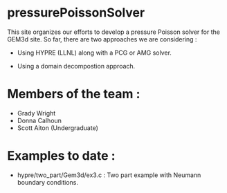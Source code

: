 # pressurePoissonSolver

This site organizes our efforts to develop a pressure Poisson
solver for the GEM3d site.   So far, there are two approaches
we are considering :

* Using HYPRE (LLNL) along with a PCG or AMG solver.

* Using a domain decompostion approach.

# Members of the team :

* Grady Wright
* Donna Calhoun
* Scott Aiton (Undergraduate)

# Examples to date :

* hypre/two_part/Gem3d/ex3.c  : Two part example with Neumann boundary conditions.
